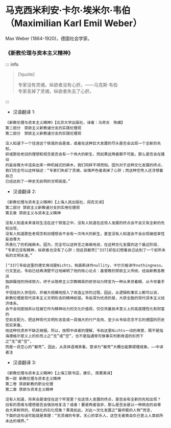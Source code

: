 # 马克西米利安·卡尔·埃米尔·韦伯（Maximilian Karl Emil Weber）

Max Weber (1864-1920)，德国社会学家。

### 《新教伦理与资本主义精神》

::: info

> [!quote]
>
> 专家没有灵魂，纵欲者没有心肝。——马克斯·韦伯  
> 专家丢掉了灵魂，纵欲者失去了心肝。

:::

- 汉语翻译 1:

```
《新教伦理与资本主义精神》【北京大学出版社，译者：马奇炎　陈婧】
第二部分　禁欲主义新教诸分支的实践伦理观
第二部分　禁欲主义新教诸分支的实践伦理观

没人知道下一个住进这个铁笼的会是谁，或者在这种巨大发展的尽头是否会出现一个全新的先知，
抑或那些老旧的理想和观念是否会有一个伟大的新生，而如果这两者都不可能，那么是否会在骚动
的妄自尊大中渲染出来一种机械式的麻木，我们同样不得而知。因为对于这种文化发展的终点，
我们完全可以这样描述：“专家们失却了灵魂，纵情声色者丢掉了心肝；而这种空壳人还浮想着自己
已经达到了一种史无前例的文明高度。”
```

- 汉语翻译 2:

```
《新教伦理与资本主义精神》【上海人民出版社，阎克文译】
第二部分 禁欲主义新教诸分支的实用伦理观
第五章 禁欲主义与资本主义精神

没有人知道未来谁将生活在这个铁笼之中，没有人知道在这惊人发展的终点会不会又有全新的先知出现，
没有人知道那些老观念和旧理想会不会有一次伟大的新生，甚至没有人知道会不会出现被痉挛性妄自尊大
所美化了的机械麻木。因为，完全可以这样言之凿凿地说，在这种文化发展的这个最近阶段，
“专家已没有精神，纵欲者也没有了心肝；但这具躯壳[^337]却在幻想着自己达到了一个前所未有的文明水准。”

[^337]韦伯这里的德文用词是Nichts，帕森斯译作nullity，卡尔贝格译作nothingness。
行文至此，韦伯已经再清楚不过地阐明了他的核心论点：基督教的禁欲主义传统，经由新教各教派
独辟蹊径的持续努力，终于从隐修主义宗教精英的拒世动力转变为一种从来世着眼、从今世着手的
平信徒的入世信仰，并被大规模地投入了改造尘世的过程，因此，从逻辑和事实上都可以说，
新教伦理是现代资本主义文明形态的精神前驱。韦伯深为忧虑的是，大获全胜的现代资本主义经济体系，
会不会彻底抛弃以往被它作为精神动力的文化价值观，仅仅凭着技术意义上的高度理性化和财富的
空前支配力，把这种现代文明形态变成一具强大的行尸走肉，至少从韦伯念念不忘的德国的历史现实来看，
他这种忧虑并不缺乏根据。所以，按照中译者的理解，韦伯这里Nichts一词的用意，既不是指
海德格尔意义上的形而上之“无”或“空”，也不是指通常可做事实判断用语的形而下之“无”或“空”，
而是一具空心的“躯壳”。因此，从具体语境来看，意译为“躯壳”大概也能算顺理成章。——中译者注
```

- 汉语翻译 3:

```
《新教伦理与资本主义精神》【上海三联书店，康乐, 简惠美译】
第一部 新教伦理与资本主义精神
第二卷 禁欲新教的职业伦理
第二章 禁欲与资本主义精神

没有人知道，将来会是谁住在这个牢笼里？在这惊人发展的终点，是否会有全新的先知出现？
旧有的思维与理想是否会强劲地复活？或者！要是两者皆非，那么是否会是以一种病态的自尊
自大来粉饰的、机械化的石化现象？果真如此，对此一文化发展之“最终极的人物”而言，
下面的这句话可能就是真理：“无灵魂的专家，无心的享乐人，这空无者竟自负已登上人类前所未达的境界。”
```
